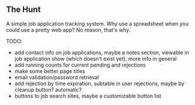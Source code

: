 ## The Hunt

A simple job application tracking system.  Why use a spreadsheet when you could use a pretty web app?  No reason, that's why.

TODO:
* add contact info on job applications, maybe a notes section, viewable in job application show (which doesn't exist yet), more info in general
* add running counts for current pending and rejections
* make some better page titles
* email validation/password retrieval
* add rejection by time expiration, subtable in user rejections, maybe by cleanup button? automatic?
* buttons to job search sites, maybe a customizable button list

